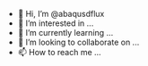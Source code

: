 - 👋 Hi, I’m @abaqusdflux
- 👀 I’m interested in ...
- 🌱 I’m currently learning ...
- 💞️ I’m looking to collaborate on ...
- 📫 How to reach me ...

<!---
abaqusdflux/abaqusdflux is a ✨ special ✨ repository because its `README.md` (this file) appears on your GitHub profile.
You can click the Preview link to take a look at your changes.
--->
